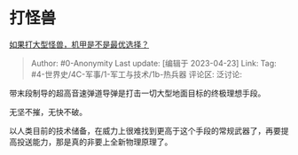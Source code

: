 # 打怪兽
[如果打大型怪兽，机甲是不是最优选择？](https://www.zhihu.com/question/592598995/answer/2996301828)

> Author: #0-Anonymity
> Last update: [编辑于 2023-04-23]
> Link:
> Tag: #4-世界史/4C-军事/1-军工与技术/1b-热兵器 
> 评论区:
> 泛讨论:

带末段制导的超高音速弹道导弹是打击一切大型地面目标的终极理想手段。

无坚不摧，无快不破。

以人类目前的技术储备，在威力上很难找到更高于这个手段的常规武器了，再要提高投送能力，那是真的非要上全新物理原理了。
